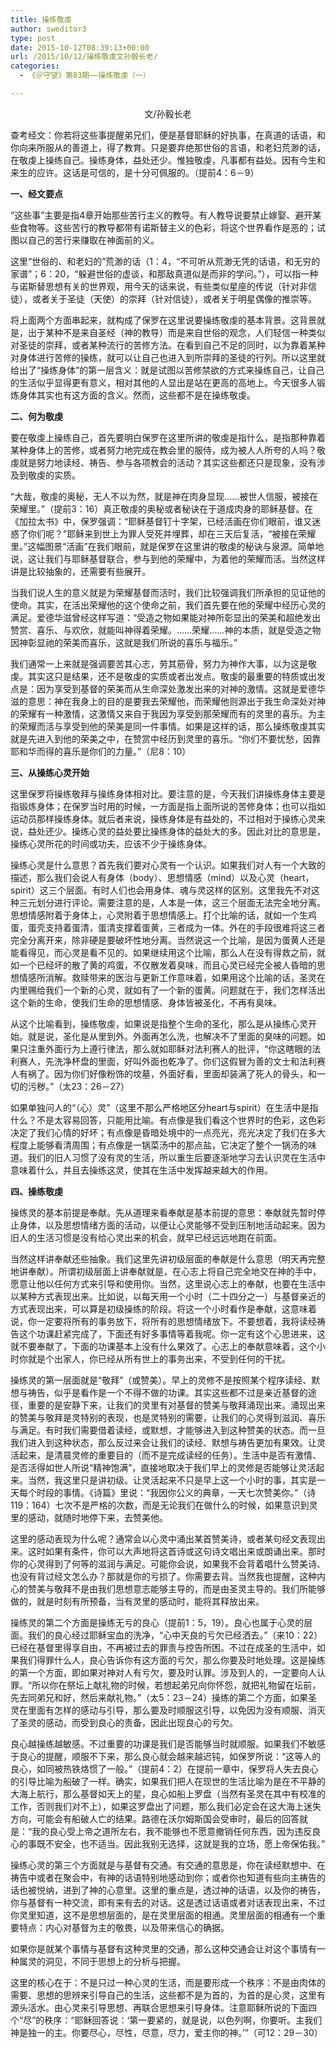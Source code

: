 ```yaml
---
title: 操练敬虔
author: sweditor3
type: post
date: 2015-10-12T08:39:13+00:00
url: /2015/10/12/操练敬虔文孙毅长老/
categories:
  - 《＠守望》第83期——操练敬虔（一）

---
```

<p style="text-align: center;">
  文/孙毅长老
</p>

查考经文：你若将这些事提醒弟兄们，便是基督耶稣的好执事，在真道的话语，和你向来所服从的善道上，得了教育。只是要弃绝那世俗的言语，和老妇荒渺的话，在敬虔上操练自己。操练身体，益处还少。惟独敬虔，凡事都有益处。因有今生和来生的应许。这话是可信的，是十分可佩服的。（提前4：6－9）

**一、经文要点**

“这些事”主要是指4章开始那些苦行主义的教导。有人教导说要禁止嫁娶、避开某些食物等。这些苦行的教导都带有诺斯替主义的色彩，将这个世界看作是恶的；试图以自己的苦行来赚取在神面前的义。

这里“世俗的、和老妇的”荒渺的话（1：4，“不可听从荒渺无凭的话语，和无穷的家谱”；6：20，“躲避世俗的虚谈，和那敌真道似是而非的学问。”），可以指一种与诺斯替思想有关的世界观，用今天的话来说，有些类似星座的传说（针对非信徒），或者关于圣徒（天使）的崇拜（针对信徒），或者关于明星偶像的推崇等。

将上面两个方面串起来，就构成了保罗在这里说要操练敬虔的基本背景。这背景就是，出于某种不是来自圣经（神的教导）而是来自世俗的观念，人们轻信一种类似对圣徒的崇拜，或者某种流行的苦修方法。在看到自己不足的同时，以为靠着某种对身体进行苦修的操练，就可以让自己也进入到所崇拜的圣徒的行列。所以这里就给出了“操练身体”的第一层含义：就是试图以苦修禁欲的方式来操练自己，让自己的生活似乎显得更有意义，相对其他的人显出是站在更高的高地上。今天很多人锻炼身体其实也有这方面的含义。然而，这些都不是在操练敬虔。

**二、何为敬虔**

要在敬虔上操练自己，首先要明白保罗在这里所讲的敬虔是指什么，是指那种靠着某种身体上的苦修，或者努力地完成在教会里的服侍，成为被人人所夸的人吗？敬虔就是努力地读经、祷告、参与各项教会的活动？其实这些都还只是现象，没有涉及到敬虔的实质。

“大哉，敬虔的奥秘，无人不以为然，就是神在肉身显现……被世人信服，被接在荣耀里。”（提前3：16）真正敬虔的奥秘或者秘诀在于道成肉身的耶稣基督。在《加拉太书》中，保罗强调：“耶稣基督钉十字架，已经活画在你们眼前，谁又迷惑了你们呢？”耶稣来到世上为罪人受死并埋葬，却在三天后复活，“被接在荣耀里。”这幅图景“活画”在我们眼前，就是保罗在这里讲的敬虔的秘诀与泉源。简单地说，这让我们与耶稣基督联合，参与到他的荣耀中，为着他的荣耀而活。当然这样讲是比较抽象的，还需要有些展开。

当我们说人生的意义就是为荣耀基督而活时，我们比较强调我们所承担的见证他的使命。其实，在活出荣耀他的这个使命之前，我们首先要在他的荣耀中经历心灵的满足。爱德华滋曾经这样写道：“受造之物如果能对神所彰显出的荣美和超绝发出赞赏、喜乐、与欢欣，就能叫神得着荣耀。……荣耀……神的本质，就是受造之物因神彰显祂的荣美而喜乐，这就是我们所说的喜乐与福乐。”

我们通常一上来就是强调要苦其心志，劳其筋骨，努力为神作大事，以为这是敬虔。其实这只是结果，还不是敬虔的实质或者出发点。敬虔的最重要的特质或出发点是：因为享受到基督的荣美而从生命深处激发出来的对神的激情。这就是爱德华滋的意思：神在我身上的目的是要我去荣耀他，而荣耀他则源出于我生命深处对神的荣耀有一种激情，这激情又来自于我因为享受到那荣耀而有的灵里的喜乐。为主的荣耀而活与享受到他的荣美是同一件事情。如果是这样的话，那么操练敬虔其实就是先进入到他的荣美之中，在赞赏中经历到灵里的喜乐。“你们不要忧愁，因靠耶和华而得的喜乐是你们的力量。”（尼8：10）

**三、从操练心灵开始**

这里保罗将操练敬拜与操练身体相对比。要注意的是，今天我们讲操练身体主要是指锻炼身体；在保罗当时用的时候，一方面是指上面所说的苦修身体；也可以指如运动员那样操练身体。就后者来说，操练身体是有益处的，不过相对于操练心灵来说，益处还少。操练心灵的益处要比操练身体的益处大的多。因此对比的意思是，操练心灵所花的时间或功夫，应该不少于操练身体。

操练心灵是什么意思？首先我们要对心灵有一个认识。如果我们对人有一个大致的描述，那么我们会说人有身体（body）、思想情感（mind）以及心灵（heart，spirit）这三个层面。有时人们也会用身体、魂与灵这样的区别。这里我先不对这种三元划分进行评论。需要注意的是，人本是一体，这三个层面无法完全地分离。思想情感附着于身体上，心灵附着于思想情感上。打个比喻的话，就如一个生鸡蛋，蛋壳支持着蛋清，蛋清支撑着蛋黄，三者成为一体。外在的手段很难将这三者完全分离开来，除非硬是要破坏性地分离。当然说这一个比喻，是因为蛋黄人还是能看得见，而心灵是看不见的。如果继续用这个比喻，那么人在没有得救之前，就如一个已经坏的散了黄的鸡蛋，不仅散发着臭味，而且心灵已经完全被人昏暗的思想情感所消解。救赎带来的医治与更新工作意味着，如果用这个比喻的话，圣灵在内里赐给我们一个新的心灵，就如有了一个新的蛋黄。问题就在于，我们怎样活出这个新的生命，使我们生命的思想情感、身体皆被圣化，不再有臭味。

从这个比喻看到，操练敬虔，如果说是指整个生命的圣化，那么是从操练心灵开始。就是说，圣化是从里到外。外面再怎么洗，也解决不了里面的臭味的问题。如果只注重外面行为上遵行律法，那么就如耶稣对法利赛人的批评，“你这瞎眼的法利赛人，先洗净杯盘的里面，好叫外面也乾净了。你们这假冒为善的文士和法利赛人有祸了。因为你们好像粉饰的坟墓，外面好看，里面却装满了死人的骨头，和一切的污秽。”（太23：26－27）

如果单独问人的“（心）灵”（这里不那么严格地区分heart与spirit）在生活中是指什么？不是太容易回答，只能用比喻。有点像是我们看这个世界时的色彩，这色彩决定了我们心情的好坏；有点像是昏暗处境中的一点亮光，亮光决定了我们在多大程度上能够看清周围；有点像是一锅菜汤中的那点盐，它决定了整个一锅汤的味道。我们的旧人习惯了没有灵的生活，所以重生后要逐渐地学习去认识灵在生活中意味着什么，并且去操练这灵，使其在生活中发挥越来越大的作用。

**四、操练敬虔**

操练灵的基本前提是奉献。先从道理来看奉献是基本前提的意思：奉献就先暂时停止身体，以及思想情绪方面的活动，以便让心灵能够不受到压制地活动起来。因为旧人的生活习惯是没有给心灵出来的机会，就早已经远远地跑在前面。

当然这样讲奉献还些抽象。我们这里先讲初级层面的奉献是什么意思（明天再完整地讲奉献）。所谓初级层面上讲奉献就是，在心志上将自己完全地交在神的手中，愿意让他以任何方式来引导和使用你。当然，这里说心志上的奉献，也要在生活中以某种方式表现出来。比如说，以每天用一个小时（二十四分之一）与基督亲近的方式表现出来，可以算是初级操练的阶段。将这一个小时看作是奉献，这意味着说，你一定要将所有的事务放下，将所有的思想情绪放下。不要想着，我将读经祷告这个功课赶紧完成了，下面还有好多事情等着我呢。你一定有这个心思进来，这就不要奉献了，下面的功课基本上没有什么果效了。心志上的奉献意味着，这个小时你就是个出家人，你已经从所有世上的事务出来，不受到任何的干扰。

操练灵的第一层面就是“敬拜”（或赞美）。早上的灵修不是按照某个程序读经、默想与祷告，似乎是看作是一个不得不做的功课。其实这些都不过是亲近基督的途径，重要的是安静下来，让我们的灵里有对基督的赞美与敬拜涌现出来。涌现出来的赞美与敬拜是灵特别的表现，也是灵特别的需要，让我们的心灵得到滋润、喜乐与满足。有时我们需要借着读经，或默想，才能够进入到这种赞美的状态。而一旦我们进入到这种状态，那么反过来会让我们的读经、默想与祷告更加有果效。让灵活起来，是清晨灵修的重要目的（而不是完成读经的任务）。生活中是否有激情、是否活得如世人所说“精神饱满”，直接地取决于我们早上的灵修是否能够让灵活起来。当然，我这里只是讲初级。让灵活起来不只是早上这一个小时的事，其实是一天每个时段的事情。《诗篇》里说：“我因你公义的典章，一天七次赞美你。”（诗119：164）七次不是严格的次数，而是无论我们在做什么的时候，如果意识到灵里的感动，就随时地停下来，去赞美他。

这里的感动表现为什么呢？通常会以心灵中涌出某首赞美诗，或者某句经文表现出来。这时如果有条件，你可以大声地将这首诗或这句诗文唱出来或朗诵出来。那时你的心灵得到了何等的滋润与满足。可能你会说，如果我不会背着唱什么赞美诗、也没有背过经文怎么办？那就是你的亏损了。你需要去背。当然我也提醒，这种内心的赞美与敬拜不是由我们思想意志能够主导的，而是由圣灵主导的。我们所能够做的，就是时刻有所预备，当有灵里的感动时，能将其释放出来。

操练灵的第二个方面是操练无亏的良心（提前1：5，19）。良心也属于心灵的层面。我们的良心经过耶稣宝血的洗净，“心中天良的亏欠已经洒去。”（来10：22） 已经在基督里得享自由，不再被过去的罪责与控告所困。不过在成圣的生活中，如果我们得罪什么人，良心告诉你有这方面的亏欠，那么你要及时地处理。这是操练的第一个方面，即如果对神对人有亏欠，要及时认罪。涉及到人的，一定要向人认罪。“所以你在祭坛上献礼物的时候，若想起弟兄向你怀怨，就把礼物留在坛前，先去同弟兄和好，然后来献礼物。”（太5：23－24）操练的第二个方面，如果圣灵在里面有怎样的感动与引导，那么要及时顺服这引导，以免因为没有顺服、消灭了圣灵的感动，而受到良心的责备，因此出现良心的亏欠。

良心越操练越敏感。不过重要的功课是我们是否能够当时就顺服。如果我们不敏感于良心的提醒，顺服不下来，那么良心就会越来越迟钝，如保罗所说：“这等人的良心，如同被热铁烙惯了一般。”（提前4：2）在提前一章中，保罗将人失去良心的引导比喻为船破了一样。确实，如果我们把人在现世的生活比喻为是在不平静的大海上航行，那么基督如天上的星，良心如船上罗盘（当然有圣灵在其中有校准的工作，否则我们对不上），如果这罗盘出了问题，那么我们必定会在这大海上迷失方向，可能会有船破人亡的结果。路德在沃尔姆斯国会受审时，最后的回答就是：“我的良心受上帝之道所左右，我不能够也不愿意撤销任何东西，因为违反良心的事既不安全，也不适当。因此我别无选择，这就是我的立场，愿上帝保佑我。”

操练心灵的第三个方面就是与基督有交通。有交通的意思是，你在读经默想中、在祷告中或者在聚会中，有神的话语特别地感动到你；或者你也知道有些向主祷告的话也被悦纳，进到了神的心意里。这里的重点是，透过神的话语，以及你的祷告，你与基督有一种交流，即有来有去的对话。这是透过话语或者对话表现出来，不过你灵里知道，这不是思想层面的，是在灵里层面的相通。灵里层面的相通有一个重要特点：内心对基督为主的敬畏，以及带来信心的确据。

如果你是就某个事情与基督有这种灵里的交通，那么这种交通会让对这个事情有一种属灵的洞见，不同于思想上的分析与把握。

这里的核心在于：不是只过一种心灵的生活，而是要形成一个秩序：不是由肉体的需要、思想的思辨来引导自己的生活，这些都不是为首的，为首的是心灵，这里有源头活水。由心灵来引导思想、再联合思想来引导身体。注意耶稣所说的下面四个“尽”的秩序：“耶稣回答说：‘第一要紧的，就是说，以色列啊，你要听。主我们神是独一的主。你要尽心，尽性，尽意，尽力，爱主你的神。’”（可12：29－30）